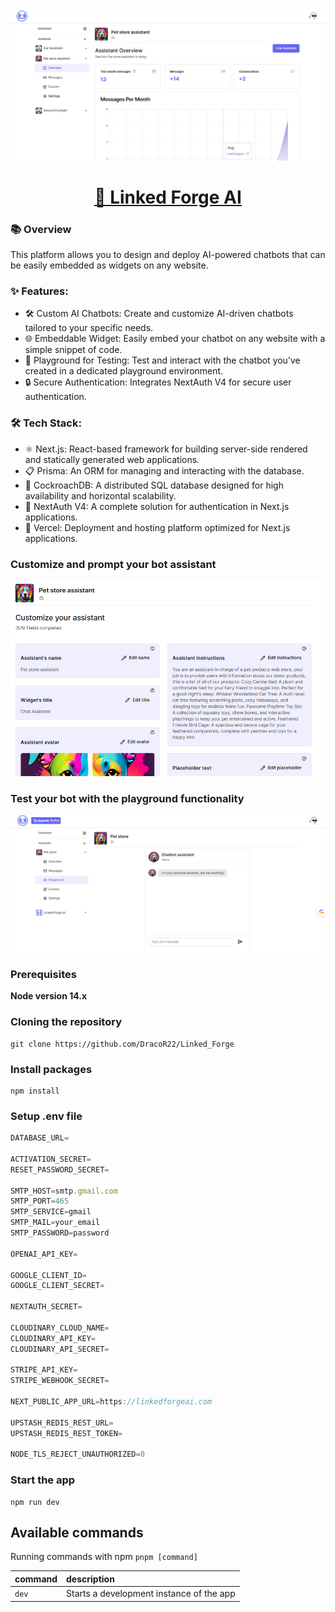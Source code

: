 <a href="https://linked-forge-ai.vercel.app">
  <img src="/public/landing/linked6.png">
  <h1 align="center">🤖 Linked Forge AI</h1>
</a>

### 📚 Overview
<p>
 This platform allows you to design and deploy AI-powered chatbots that can be easily embedded as widgets on any website.
</p>

### ✨ Features:

- 🛠️ Custom AI Chatbots: Create and customize AI-driven chatbots tailored to your specific needs.
- 🌐 Embeddable Widget: Easily embed your chatbot on any website with a simple snippet of code.
- 🧪 Playground for Testing: Test and interact with the chatbot you’ve created in a dedicated playground environment.
- 🔒 Secure Authentication: Integrates NextAuth V4 for secure user authentication.

### 🛠 Tech Stack:
- ⚛️ Next.js: React-based framework for building server-side rendered and statically generated web applications.
- 📋 Prisma: An ORM for managing and interacting with the database.
- 🐚 CockroachDB: A distributed SQL database designed for high availability and horizontal scalability.
- 🔑 NextAuth V4: A complete solution for authentication in Next.js applications.
- 🚀 Vercel: Deployment and hosting platform optimized for Next.js applications.

### Customize and prompt your bot assistant
<img src="/public/landing/linked3.png">

### Test your bot with the playground functionality
<img src="/public/landing/pg.png">


### Prerequisites

**Node version 14.x**

### Cloning the repository

```shell
git clone https://github.com/DracoR22/Linked_Forge
```

### Install packages

```shell
npm install
```

### Setup .env file

```js
DATABASE_URL=

ACTIVATION_SECRET=
RESET_PASSWORD_SECRET=

SMTP_HOST=smtp.gmail.com
SMTP_PORT=465
SMTP_SERVICE=gmail
SMTP_MAIL=your_email
SMTP_PASSWORD=password

OPENAI_API_KEY=

GOOGLE_CLIENT_ID=
GOOGLE_CLIENT_SECRET=

NEXTAUTH_SECRET=

CLOUDINARY_CLOUD_NAME=
CLOUDINARY_API_KEY=
CLOUDINARY_API_SECRET=

STRIPE_API_KEY=
STRIPE_WEBHOOK_SECRET=

NEXT_PUBLIC_APP_URL=https://linkedforgeai.com

UPSTASH_REDIS_REST_URL=
UPSTASH_REDIS_REST_TOKEN=

NODE_TLS_REJECT_UNAUTHORIZED=0
```

### Start the app

```shell
npm run dev
```

## Available commands

Running commands with npm `pnpm [command]`

| command | description                              |
| :------ | :--------------------------------------- |
| `dev`   | Starts a development instance of the app |